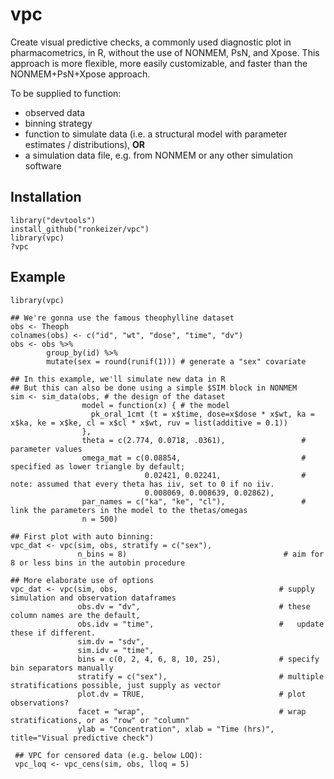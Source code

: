 vpc
===

Create visual predictive checks, a commonly used diagnostic plot in pharmacometrics, in R, without the use of NONMEM, PsN, and Xpose. This approach is more flexible, more easily customizable, and faster than the NONMEM+PsN+Xpose approach.

To be supplied to function:

-  observed data
-  binning strategy
-  function to simulate data (i.e. a structural model with parameter estimates / distributions), **OR**
-  a simulation data file, e.g. from NONMEM or any other simulation software

## Installation

    library("devtools")
    install_github("ronkeizer/vpc")
    library(vpc)
    ?vpc
    
## Example

    library(vpc)

    ## We're gonna use the famous theophylline dataset
    obs <- Theoph
    colnames(obs) <- c("id", "wt", "dose", "time", "dv")
    obs <- obs %>%
            group_by(id) %>%  
            mutate(sex = round(runif(1))) # generate a "sex" covariate
    
    ## In this example, we'll simulate new data in R
    ## But this can also be done using a simple $SIM block in NONMEM
    sim <- sim_data(obs, # the design of the dataset
                    model = function(x) { # the model
                      pk_oral_1cmt (t = x$time, dose=x$dose * x$wt, ka = x$ka, ke = x$ke, cl = x$cl * x$wt, ruv = list(additive = 0.1))
                    }, 
                    theta = c(2.774, 0.0718, .0361),                 # parameter values
                    omega_mat = c(0.08854,                           # specified as lower triangle by default; 
                                  0.02421, 0.02241,                  # note: assumed that every theta has iiv, set to 0 if no iiv. 
                                  0.008069, 0.008639, 0.02862),      
                    par_names = c("ka", "ke", "cl"),                 # link the parameters in the model to the thetas/omegas
                    n = 500)
    
    ## First plot with auto binning:    
    vpc_dat <- vpc(sim, obs, stratify = c("sex"), 
                   n_bins = 8)                                   # aim for 8 or less bins in the autobin procedure

    ## More elaborate use of options
    vpc_dat <- vpc(sim, obs,                                    # supply simulation and observation dataframes
                   obs.dv = "dv",                               # these column names are the default,                           
                   obs.idv = "time",                            #   update these if different.
                   sim.dv = "sdv",
                   sim.idv = "time",
                   bins = c(0, 2, 4, 6, 8, 10, 25),             # specify bin separators manually
                   stratify = c("sex"),                         # multiple stratifications possible, just supply as vector
                   plot.dv = TRUE,                              # plot observations?
                   facet = "wrap",                              # wrap stratifications, or as "row" or "column"
                   ylab = "Concentration", xlab = "Time (hrs)", title="Visual predictive check")

     ## VPC for censored data (e.g. below LOQ):
     vpc_loq <- vpc_cens(sim, obs, lloq = 5)

